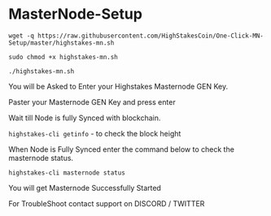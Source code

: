 # MasterNode-Setup

`wget -q https://raw.githubusercontent.com/HighStakesCoin/One-Click-MN-Setup/master/highstakes-mn.sh`

`sudo chmod +x highstakes-mn.sh`

`./highstakes-mn.sh`

You will be Asked to Enter your Highstakes Masternode GEN Key.

Paster your Masternode GEN Key and press enter

Wait till Node is fully Synced with blockchain. 

`highstakes-cli getinfo` - to check the block height 

When Node is Fully Synced enter the command below to check the masternode status.

`highstakes-cli masternode status`

You will get Masternode Successfully Started 

For TroubleShoot contact support on DISCORD / TWITTER
